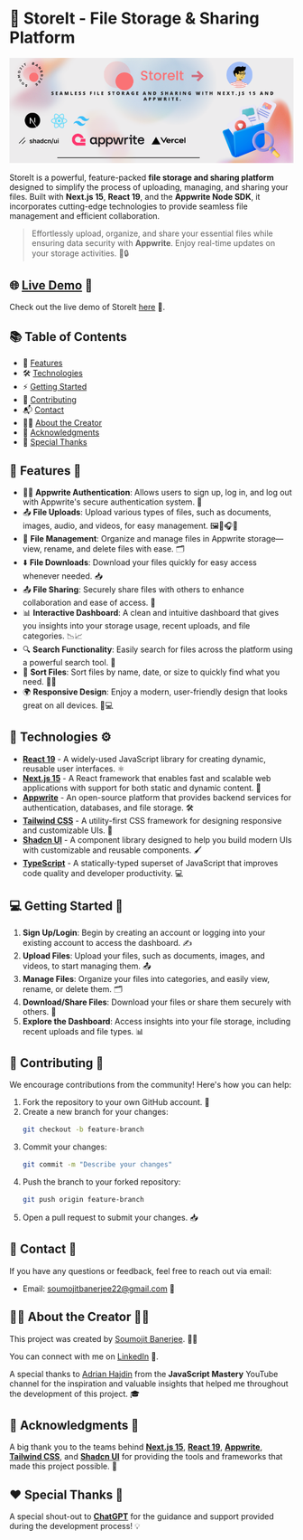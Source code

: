 # 🚀 StoreIt - File Storage & Sharing Platform

[![StoreIt Banner](https://github.com/soumojit622/StoreIt/blob/master/public/banner.png)](https://store-it-indol.vercel.app/sign-in)

StoreIt is a powerful, feature-packed **file storage and sharing platform** designed to simplify the process of uploading, managing, and sharing your files. Built with **Next.js 15**, **React 19**, and the **Appwrite Node SDK**, it incorporates cutting-edge technologies to provide seamless file management and efficient collaboration.

> Effortlessly upload, organize, and share your essential files while ensuring data security with **Appwrite**. Enjoy real-time updates on your storage activities. 📂🔒

## 🌐 [Live Demo](https://store-it-indol.vercel.app/sign-in) 🚀

Check out the live demo of StoreIt [here](https://store-it-indol.vercel.app/sign-in) 🎉.

## 📚 Table of Contents

- 📌 [Features](#-features)
- 🛠️ [Technologies](#-technologies)
- ⚡ [Getting Started](#-getting-started)
- 🤝 [Contributing](#-contributing)
- 📬 [Contact](#-contact)
- 👨‍💻 [About the Creator](#-about-the-creator)
- 🙏 [Acknowledgments](#-acknowledgments)
- 🎉 [Special Thanks](#-special-thanks)

## 🚩 Features 🎯

- 🧑‍💻 **Appwrite Authentication**: Allows users to sign up, log in, and log out with Appwrite's secure authentication system. 🔑
- 📤 **File Uploads**: Upload various types of files, such as documents, images, audio, and videos, for easy management. 🖼️📄🎧🎥
- 📁 **File Management**: Organize and manage files in Appwrite storage—view, rename, and delete files with ease. 🗂️
- ⬇️ **File Downloads**: Download your files quickly for easy access whenever needed. 📥
- 📤 **File Sharing**: Securely share files with others to enhance collaboration and ease of access. 🔗
- 📊 **Interactive Dashboard**: A clean and intuitive dashboard that gives you insights into your storage usage, recent uploads, and file categories. 📉📈
- 🔍 **Search Functionality**: Easily search for files across the platform using a powerful search tool. 🧐
- 🔄 **Sort Files**: Sort files by name, date, or size to quickly find what you need. 📅📏
- 🌍 **Responsive Design**: Enjoy a modern, user-friendly design that looks great on all devices. 📱💻

## 📑 Technologies ⚙️

- [**React 19**](https://reactjs.org/) - A widely-used JavaScript library for creating dynamic, reusable user interfaces. ⚛️
- [**Next.js 15**](https://nextjs.org/) - A React framework that enables fast and scalable web applications with support for both static and dynamic content. 🚀
- [**Appwrite**](https://appwrite.io/) - An open-source platform that provides backend services for authentication, databases, and file storage. 🛠️
- [**Tailwind CSS**](https://tailwindcss.com/) - A utility-first CSS framework for designing responsive and customizable UIs. 🎨
- [**Shadcn UI**](https://shadcn.dev/) - A component library designed to help you build modern UIs with customizable and reusable components. 🖌️
- [**TypeScript**](https://www.typescriptlang.org/) - A statically-typed superset of JavaScript that improves code quality and developer productivity. 💻

## 💻 Getting Started 🚀

1. **Sign Up/Login**: Begin by creating an account or logging into your existing account to access the dashboard. ✍️
2. **Upload Files**: Upload your files, such as documents, images, and videos, to start managing them. 📤
3. **Manage Files**: Organize your files into categories, and easily view, rename, or delete them. 🗂️
4. **Download/Share Files**: Download your files or share them securely with others. 🔄
5. **Explore the Dashboard**: Access insights into your file storage, including recent uploads and file types. 📊

## 💬 Contributing 🙌

We encourage contributions from the community! Here's how you can help:

1. Fork the repository to your own GitHub account. 🍴
2. Create a new branch for your changes:
    ```bash
    git checkout -b feature-branch
    ```
3. Commit your changes:
    ```bash
    git commit -m "Describe your changes"
    ```
4. Push the branch to your forked repository:
    ```bash
    git push origin feature-branch
    ```
5. Open a pull request to submit your changes. 📥

## 📧 Contact 💬

If you have any questions or feedback, feel free to reach out via email:

- Email: [soumojitbanerjee22@gmail.com](mailto:soumojitbanerjee22@gmail.com) 📧

## 👨‍💻 About the Creator 🧑‍💻

This project was created by [Soumojit Banerjee](https://www.linkedin.com/in/soumojit-banerjee-4914b3228/). 👨‍💻

You can connect with me on [LinkedIn](https://www.linkedin.com/in/soumojit-banerjee-4914b3228/) 🤝.

A special thanks to [Adrian Hajdin](https://www.linkedin.com/in/adrianhajdin/) from the **JavaScript Mastery** YouTube channel for the inspiration and valuable insights that helped me throughout the development of this project. 🎓

## 🙏 Acknowledgments 👏

A big thank you to the teams behind **[Next.js 15](https://nextjs.org/)**, **[React 19](https://reactjs.org/)**, **[Appwrite](https://appwrite.io/)**, **[Tailwind CSS](https://tailwindcss.com/)**, and **[Shadcn UI](https://shadcn.dev/)** for providing the tools and frameworks that made this project possible. 👏

## ❤️ Special Thanks 🎉

A special shout-out to **[ChatGPT](https://chat.openai.com/)** for the guidance and support provided during the development process! 💡
